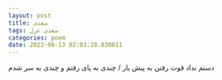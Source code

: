 ```yaml
---
layout: post
title: سعدی
tags: سعدی غزل
categories: poem
date: 2022-06-13 02:03:28.830811
---
```


دستم نداد قوت رفتن به پیش یار / چندی به پای رفتم و چندی به سر شدم
